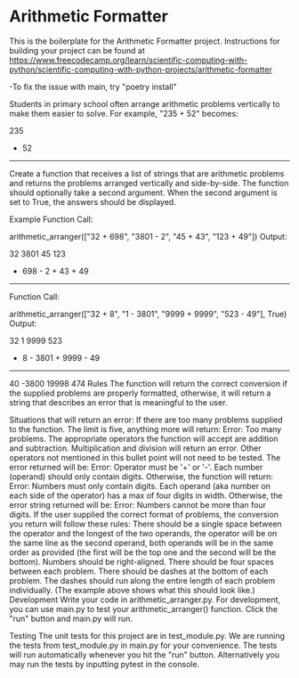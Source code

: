 # Arithmetic Formatter

This is the boilerplate for the Arithmetic Formatter project. Instructions for building your project can be found at https://www.freecodecamp.org/learn/scientific-computing-with-python/scientific-computing-with-python-projects/arithmetic-formatter

-To fix the issue with main, try "poetry install"

Students in primary school often arrange arithmetic problems vertically to make them easier to solve. For example, "235 + 52" becomes:

  235
+  52
-----
Create a function that receives a list of strings that are arithmetic problems and returns the problems arranged vertically and side-by-side. The function should optionally take a second argument. When the second argument is set to True, the answers should be displayed.

Example
Function Call:

arithmetic_arranger(["32 + 698", "3801 - 2", "45 + 43", "123 + 49"])
Output:

   32      3801      45      123
+ 698    -    2    + 43    +  49
-----    ------    ----    -----
Function Call:

arithmetic_arranger(["32 + 8", "1 - 3801", "9999 + 9999", "523 - 49"], True)
Output:

  32         1      9999      523
+  8    - 3801    + 9999    -  49
----    ------    ------    -----
  40     -3800     19998      474
Rules
The function will return the correct conversion if the supplied problems are properly formatted, otherwise, it will return a string that describes an error that is meaningful to the user.

Situations that will return an error:
If there are too many problems supplied to the function. The limit is five, anything more will return: Error: Too many problems.
The appropriate operators the function will accept are addition and subtraction. Multiplication and division will return an error. Other operators not mentioned in this bullet point will not need to be tested. The error returned will be: Error: Operator must be '+' or '-'.
Each number (operand) should only contain digits. Otherwise, the function will return: Error: Numbers must only contain digits.
Each operand (aka number on each side of the operator) has a max of four digits in width. Otherwise, the error string returned will be: Error: Numbers cannot be more than four digits.
If the user supplied the correct format of problems, the conversion you return will follow these rules:
There should be a single space between the operator and the longest of the two operands, the operator will be on the same line as the second operand, both operands will be in the same order as provided (the first will be the top one and the second will be the bottom).
Numbers should be right-aligned.
There should be four spaces between each problem.
There should be dashes at the bottom of each problem. The dashes should run along the entire length of each problem individually. (The example above shows what this should look like.)
Development
Write your code in arithmetic_arranger.py. For development, you can use main.py to test your arithmetic_arranger() function. Click the "run" button and main.py will run.

Testing
The unit tests for this project are in test_module.py. We are running the tests from test_module.py in main.py for your convenience. The tests will run automatically whenever you hit the "run" button. Alternatively you may run the tests by inputting pytest in the console.

